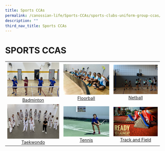 ```yaml
---
title: Sports CCAs
permalink: /canossian-life/Sports-CCAs/sports-clubs-uniform-group-ccas/
description: ""
third_nav_title: Sports CCAs
---
```

# SPORTS CCAS

|   |   |   |
|:---:|:---:|:---:|
|![](/images/Canossian%20Life/Sports%20CCAs/BAdminton3-1.jpg)  [Badminton](https://stanthonyscanossiansec.moe.edu.sg/canossian-life/sports-clubs-uniform-group-ccas/badminton/ "Badminton") |  ![](/images/Canossian%20Life/Sports%20CCAs/B-Div-2020-2-e1630478103149-1024x684.jpeg)[Floorball](https://stanthonyscanossiansec.moe.edu.sg/canossian-life/sports-clubs-uniform-group-ccas/floorball/ "Floorball") | ![](/images/Canossian%20Life/Sports%20CCAs/Catch-ball.jpg) [Netball](https://stanthonyscanossiansec.moe.edu.sg/canossian-life/sports-clubs-uniform-group-ccas/netball/ "Netball")|
|![](/images/Canossian%20Life/Sports%20CCAs/tkd-team.jpg) [Taekwondo](https://stanthonyscanossiansec.moe.edu.sg/canossian-life/sports-clubs-uniform-group-ccas/taekwondo/ "Taekwondo")  | ![](/images/Canossian%20Life/Sports%20CCAs/Tennis_1.jpg) [Tennis](https://stanthonyscanossiansec.moe.edu.sg/canossian-life/sports-clubs-uniform-group-ccas/tennis/ "Tennis") | ![](/images/Canossian%20Life/Sports%20CCAs/T_F-1_runner-on-starting-block-e1630479322683.jpg) [Track and Field](https://stanthonyscanossiansec.moe.edu.sg/canossian-life/sports-clubs-uniform-group-ccas/track-and-field/ "Track and Field") |